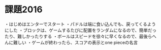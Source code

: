 # 課題2016
・はじめはエンターでスタート
・パドルは端に食い込んでも、戻ってくるようにした
・ブロックは、ゲームするたびに配置をランダムになるので、簡単だったり、難しかったりする
・ボールはスピードを徐々に早くなるので、最後らへんに難しい
・ゲームが終わったら、スコアの表示とone pieceの名言